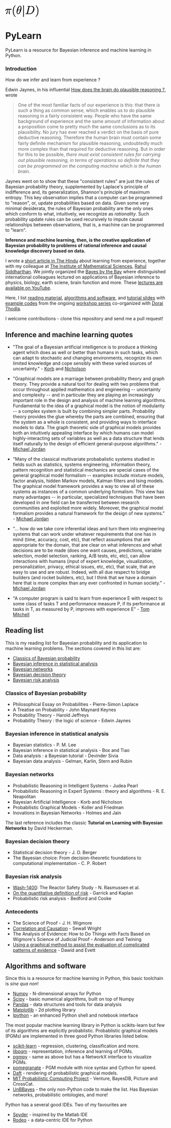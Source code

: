 ![](images/pylearn.png)

PyLearn
=======

PyLearn is a resource for Bayesian inference and machine learning in Python. 


### Introduction

How do we infer and learn from experience ?   

Edwin Jaynes, in his influential [How does the brain do plausible reasoning ?](http://bayes.wustl.edu/etj/articles/brain.pdf), wrote

> One of the most familiar facts of our experience is this: that there *is* such a thing as common sense, which enables us to do plausible reasoning in a fairly consistent
way. People who have the same background of experience and the same amount
of information about a proposition come to pretty much the same conclusions as to
its plausibility. No jury has ever reached a verdict on the basis of pure deductive
reasoning. Therefore the human brain must contain some fairly deﬁnite mechanism
for plausible reasoning, undoubtedly much more complex than that required for
deductive reasoning. But in order for this to be possible, *there must exist consistent
rules for carrying out plausible reasoning, in terms of operations so deﬁnite that
they can be programmed on the computing machine which is the human brain*.

Jaynes went on to show that these "consistent rules" are just the rules of Bayesian probability theory, supplemented by Laplace's principle of indifference and, its generalization, Shannon's principle of maximum entropy. This key observation implies that a computer can be programmed to "reason", or, update probabilities based on data. Given some very minimal desiderata, the rules of Bayesian probability are the only ones which conform to what, intuitively, we recognize as *rationality*. Such probability update rules can be used recursively to impute causal relationships between observations, that is, a machine can be programmed to "learn". 

**Inference and machine learning, then, is the creative application of Bayesian probability to problems of rational inference and causal knowledge discovery based on data.** 

I wrote a [short article in The Hindu](http://www.thehindu.com/sci-tech/science/article2747042.ece) about learning from experience, together with my colleague at [The Institute of Mathematical Sciences](https://www.imsc.res.in),  [Rahul Siddharthan](https://www.imsc.res.in/~rsidd). We jointly organized the [Bayes by the Bay](http://imsc50.imsc.res.in/article/bayes) where distinguished international colleagues lectured on applications of Bayesian inference to physics, biology, earth sciene, brain function and more. These [lectures are available on YouTube](https://www.youtube.com/playlist?list=PLhkiT_RYTEU2dnkJVZ8Tvr9QQx6xVuL30).


Here, I list [reading material](https://github.com/ronojoy/pylearn#reading-list), [algorithms and software](https://github.com/ronojoy/pylearn#algorithms-and-software), and [tutorial slides](https://github.com/ronojoy/pylearn/tree/master/presentations) with [example codes](https://github.com/ronojoy/pylearn/tree/master/scripts) from the ongoing [workshop series](valuefromdata.net/events) co-organized with [Dorai Thodla](https://github.com/dorait). 

I welcome contributions - clone this repository and send me a pull request!


## Inference and machine learning quotes

- "The goal of a Bayesian artificial intelligence is to produce a thinking agent which does as well or better than humans in such tasks, which can adapt to stochastic and changing environments, recognize its own limited knowledge and cope sensibly with these varied sources of uncertainty." - [Korb](http://www.csse.monash.edu.au/~korb/) and [Nicholson](http://www.csse.monash.edu.au/~annn/)


- "Graphical models are a marriage between probability theory and graph theory. They provide a natural tool for dealing with two problems that occur throughout applied mathematics and engineering -- uncertainty and complexity -- and in particular they are playing an increasingly important role in the design and analysis of machine learning algorithms. Fundamental to the idea of a graphical model is the notion of modularity -- a complex system is built by combining simpler parts. Probability theory provides the glue whereby the parts are combined, ensuring that the system as a whole is consistent, and providing ways to interface models to data. The graph theoretic side of graphical models provides both an intuitively appealing interface by which humans can model highly-interacting sets of variables as well as a data structure that lends itself naturally to the design of efficient general-purpose algorithms." - [Michael Jordan](https://www.eecs.berkeley.edu/Faculty/Homepages/jordan.html)

- "Many of the classical multivariate probabalistic systems studied in fields such as statistics, systems engineering, information theory, pattern recognition and statistical mechanics are special cases of the general graphical model formalism -- examples include mixture models, factor analysis, hidden Markov models, Kalman filters and Ising models. The graphical model framework provides a way to view all of these systems as instances of a common underlying formalism. This view has many advantages -- in particular, specialized techniques that have been developed in one field can be transferred between research communities and exploited more widely. Moreover, the graphical model formalism provides a natural framework for the design of new systems." - [Michael Jordan](https://www.eecs.berkeley.edu/Faculty/Homepages/jordan.html)

- "... how do we take core inferential ideas and turn them into engineering systems that can work under whatever requirements that one has in mind (time, accuracy, cost, etc), that reflect assumptions that are appropriate for the domain, that are clear on what inferences and what decisions are to be made (does one want causes, predictions, variable selection, model selection, ranking, A/B tests, etc, etc), can allow interactions with humans (input of expert knowledge, visualization, personalization, privacy, ethical issues, etc, etc), that scale, that are easy to use and are robust. Indeed, with all due respect to bridge builders (and rocket builders, etc), but I think that we have a domain here that is more complex than any ever confronted in human society." - [Michael Jordan](https://www.eecs.berkeley.edu/Faculty/Homepages/jordan.html)

- "A computer program is said to learn from experience E with respect to some class of tasks T and performance measure P, if its performance at tasks in T, as measured by P, improves with experience E" - [Tom Mitchell](https://www.cs.cmu.edu/~tom/)



## Reading list

This is my reading list for Bayesian probability and its application to machine learning problems. The sections covered in this list are:

- [Classics of Bayesian probability](https://github.com/ronojoy/pylearn#classics-of-bayesian-probability)
- [Bayesian inference in statistical analysis](https://github.com/ronojoy/pylearn#bayesian-inference-in-statistical-analysis)
- [Bayesian networks](https://github.com/ronojoy/pylearn#bayesian-networks)
- [Bayesian decision theory](https://github.com/ronojoy/pylearn#bayesian-decision-theory)
- [Bayesian risk analysis](https://github.com/ronojoy/pylearn#bayesian-risk-analysis)

### Classics of Bayesian probability
- Philosophical Essay on Probabilities - Pierre-Simon Laplace
- A Treatise on Probability - John Maynard Keynes
- Probability Theory - Harold Jeffreys
- Probability Theory : the logic of science - Edwin Jaynes


### Bayesian inference in statistical analysis
- Bayesian statistics - P. M. Lee
- Bayesian inference in statistical analysis - Box and Tiao
- Data analysis : a Bayesian tutorial - Devinder Sivia
- Bayesian data analysis - Gelman, Karlin, Stern and Rubin  


### Bayesian networks
- Probabilistic Reasoning in Intelligent Systems - Judea Pearl
- Probabilistic Reasoning in Expert Systems : theory and algorithms - R. E. Neapolitan
- Bayesian Artificial Intelligence - Korb and Nicholson
- Probabilistic Graphical Models - Koller and Friedman
- Inovations in Bayesian Networks - Holmes and Jain 

The last reference includes the classic **Tutorial on Learning with Bayesian Networks** by David Heckerman.

### Bayesian decision theory
- Statistical decision theory - J. O. Berger
- The Bayesian choice: From decision-theoretic foundations to computational implementation - C. P. Robert

### Bayesian risk analysis
- [Wash-1400](https://en.wikipedia.org/wiki/WASH-1400): The Reactor Safety Study - N. Rasmussen et al.
- [On the quantitative definition of risk](http://onlinelibrary.wiley.com/doi/10.1111/j.1539-6924.1981.tb01350.x/abstract;jsessionid=825CCFCF2B25EA36D722BB7B6E8EF3CB.f01t02) -  Garrick and Kaplan
- Probabilistic risk analysis - Bedford and Cooke

### Antecedents
- The Science of Proof - J. H. Wigmore
- [Correlation and Causation](http://www.ssc.wisc.edu/soc/class/soc952/Wright/Wright_Correlation%20and%20Causation.pdf) - Sewall Wright
- The Analysis of Evidence: How to Do Things with Facts Based on Wigmore's Science of Judicial Proof - Anderson and Twining
- [Using a graphical method to assist the evaluation of complicated patterns of evidence](http://www.ncjrs.gov/App/abstractdb/AbstractDBDetails.aspx?id=168682) - Dawid and Evett




## Algorithms and software

Since this is a resource for machine learning in Python, this basic toolchain is *sine qua non*!
- [Numpy](www.numpy.scipy.org) - N-dimensional arrays for Python
- [Scipy](www.scipy.org) - basic numerical algorithms, built on top of Numpy
- [Pandas](www.pandas.pydata.org) - data structures and tools for data analysis
- [Matplotlib](matplotlib.org) - 2d plotting library
- [Ipython](ipython.org) - an enhanced Python shell and notebook interface


The most popular machine learning library in Python is scikits-learn but few of its algorithms are explicitly probablistic. Probablistic graphical models (PGMs) are implemented in three good Python libraries listed below. 

- [scikit-learn](http://scikit-learn.sourceforge.net/) - regression, clustering, classification and more.
- [libpgm](http://pythonhosted.org/libpgm/) - representation, inference and learning of PGMs.
- [pgmpy](https://github.com/pgmpy) - same as above but has a NetworkX interface to visualize PGMs.
- [pomegranate](https://github.com/jmschrei/pomegranate) - PGM module with nice syntax and Cython for speed.
- [Daft](https://github.com/dfm/daft) - rendering of probabilistic graphical models.
- [MIT Probabilistic Computing Project](http://probcomp.csail.mit.edu/) - Venture, BayesDB, Picture and CrossCat. 
- [UnBBayes](http://sourceforge.net/projects/unbbayes/) - the only non-Python code to make the list. Has Bayesian networks, probabilistic ontologies, and more!

Python has a several good IDEs. Two of my favourites are
- [Spyder](spyderlib.org) - inspired by the Matlab IDE
- [Rodeo](https://github.com/yhat/rodeo) - a data-centric IDE for Python



